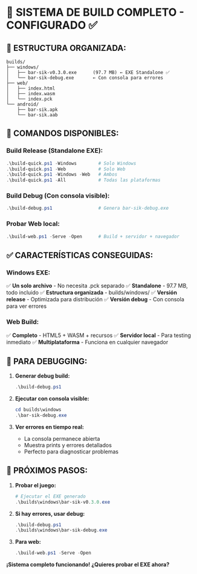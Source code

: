 # 🎉 SISTEMA DE BUILD COMPLETO - CONFIGURADO ✅

## 📁 **ESTRUCTURA ORGANIZADA:**
```
builds/
├── windows/
│   ├── bar-sik-v0.3.0.exe      (97.7 MB) ← EXE Standalone ✅
│   └── bar-sik-debug.exe       ← Con consola para errores
├── web/
│   ├── index.html
│   ├── index.wasm
│   └── index.pck
└── android/
    ├── bar-sik.apk
    └── bar-sik.aab
```

## 🚀 **COMANDOS DISPONIBLES:**

### **Build Release (Standalone EXE):**
```powershell
.\build-quick.ps1 -Windows        # Solo Windows
.\build-quick.ps1 -Web            # Solo Web
.\build-quick.ps1 -Windows -Web   # Ambos
.\build-quick.ps1 -All            # Todas las plataformas
```

### **Build Debug (Con consola visible):**
```powershell
.\build-debug.ps1                 # Genera bar-sik-debug.exe
```

### **Probar Web local:**
```powershell
.\build-web.ps1 -Serve -Open      # Build + servidor + navegador
```

## ✅ **CARACTERÍSTICAS CONSEGUIDAS:**

### **Windows EXE:**
✅ **Un solo archivo** - No necesita .pck separado
✅ **Standalone** - 97.7 MB, todo incluido
✅ **Estructura organizada** - builds/windows/
✅ **Versión release** - Optimizada para distribución
✅ **Versión debug** - Con consola para ver errores

### **Web Build:**
✅ **Completo** - HTML5 + WASM + recursos
✅ **Servidor local** - Para testing inmediato
✅ **Multiplataforma** - Funciona en cualquier navegador

## 🐛 **PARA DEBUGGING:**

1. **Generar debug build:**
   ```powershell
   .\build-debug.ps1
   ```

2. **Ejecutar con consola visible:**
   ```powershell
   cd builds\windows
   .\bar-sik-debug.exe
   ```

3. **Ver errores en tiempo real:**
   - La consola permanece abierta
   - Muestra prints y errores detallados
   - Perfecto para diagnosticar problemas

## 🎯 **PRÓXIMOS PASOS:**

1. **Probar el juego:**
   ```powershell
   # Ejecutar el EXE generado
   .\builds\windows\bar-sik-v0.3.0.exe
   ```

2. **Si hay errores, usar debug:**
   ```powershell
   .\build-debug.ps1
   .\builds\windows\bar-sik-debug.exe
   ```

3. **Para web:**
   ```powershell
   .\build-web.ps1 -Serve -Open
   ```

**¡Sistema completo funcionando! ¿Quieres probar el EXE ahora?**
